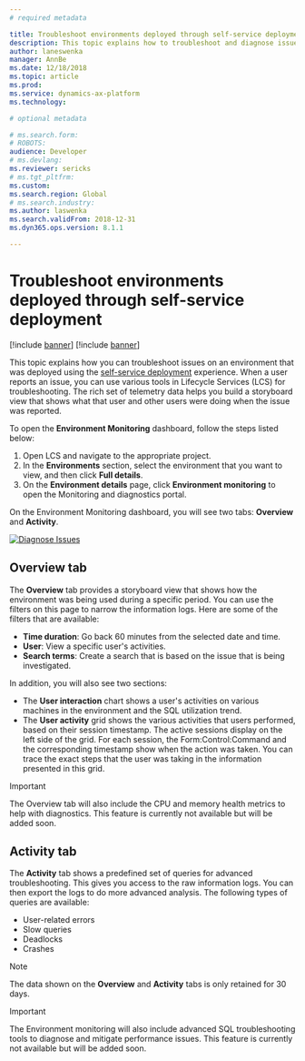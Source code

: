 ```yaml
---
# required metadata

title: Troubleshoot environments deployed through self-service deployment
description: This topic explains how to troubleshoot and diagnose issues in an environment that was deployed using the self-service deployment experience.
author: laneswenka
manager: AnnBe
ms.date: 12/18/2018
ms.topic: article
ms.prod: 
ms.service: dynamics-ax-platform
ms.technology: 

# optional metadata

# ms.search.form: 
# ROBOTS: 
audience: Developer
# ms.devlang: 
ms.reviewer: sericks
# ms.tgt_pltfrm: 
ms.custom: 
ms.search.region: Global
# ms.search.industry: 
ms.author: laswenka
ms.search.validFrom: 2018-12-31
ms.dyn365.ops.version: 8.1.1

---
```


# Troubleshoot environments deployed through self-service deployment

[!include [banner](../includes/banner.md)]
[!include [banner](../includes/limited-availability.md)]

This topic explains how you can troubleshoot issues on an environment that was deployed using the [self-service deployment](infrastructure-stack.md) experience. When a user reports an issue, you can use various tools in Lifecycle Services (LCS) for troubleshooting. The rich set of telemetry data helps you build a storyboard view that shows what that user and other users were doing when the issue was reported.

To open the **Environment Monitoring** dashboard, follow the steps listed below:

1. Open LCS and navigate to the appropriate project.
2. In the **Environments** section, select the environment that you want to view, and then click **Full details**.
3. On the **Environment details** page, click **Environment monitoring** to open the Monitoring and diagnostics portal.

On the Environment Monitoring dashboard, you will see two tabs: **Overview** and **Activity**.

[![Diagnose Issues](./media/DiagnoseIssues.jpg)](./media/DiagnoseIssues.jpg)

## Overview tab

The **Overview** tab provides a storyboard view that shows how the environment was being used during a specific period. You can use the filters on this page to narrow the information logs. Here are some of the filters that are available:

  - **Time duration**: Go back 60 minutes from the selected date and time.
  - **User**: View a specific user's activities.
  - **Search terms**: Create a search that is based on the issue that is being investigated.

In addition, you will also see two sections:

  - The **User interaction** chart shows a user's activities on various machines in the environment and the SQL utilization trend.
  - The **User activity** grid shows the various activities that users performed, based on their session timestamp. The active sessions display on the left side of the grid. For each session, the Form:Control:Command and the corresponding timestamp show when the action was taken. You can trace the exact steps that the user was taking in the information presented in this grid.
  
 > [!IMPORTANT]
 > The Overview tab will also include the CPU and memory health metrics to help with diagnostics.  This feature is currently not available but will be added soon. 

## Activity tab

The **Activity** tab shows a predefined set of queries for advanced troubleshooting. This gives you access to the raw information logs. You can then export the logs to do more advanced analysis. The following types of queries are available:

  - User-related errors
  - Slow queries
  - Deadlocks
  - Crashes

> [!NOTE]
> The data shown on the **Overview** and **Activity** tabs is only retained for 30 days.

> [!IMPORTANT]
> The Environment monitoring will also include advanced SQL troubleshooting tools to diagnose and mitigate performance issues. This feature is currently not available but will be added soon. 


